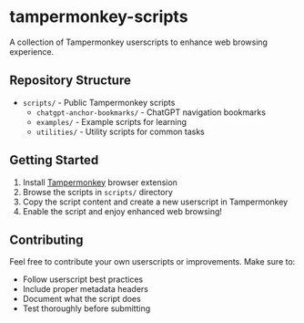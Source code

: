 # tampermonkey-scripts

A collection of Tampermonkey userscripts to enhance web browsing experience.

## Repository Structure

- `scripts/` - Public Tampermonkey scripts
  - `chatgpt-anchor-bookmarks/` - ChatGPT navigation bookmarks
  - `examples/` - Example scripts for learning
  - `utilities/` - Utility scripts for common tasks

## Getting Started

1. Install [Tampermonkey](https://www.tampermonkey.net/) browser extension
2. Browse the scripts in `scripts/` directory
3. Copy the script content and create a new userscript in Tampermonkey
4. Enable the script and enjoy enhanced web browsing!

## Contributing

Feel free to contribute your own userscripts or improvements. Make sure to:
- Follow userscript best practices
- Include proper metadata headers
- Document what the script does
- Test thoroughly before submitting